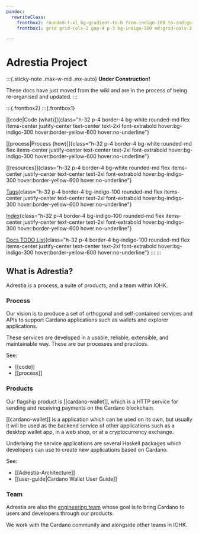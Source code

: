 ```yaml
---
pandoc:
  rewriteClass:
    frontbox2: rounded-t-xl bg-gradient-to-b from-indigo-100 to-indigo-400 bg-white p-8 mb-4
    frontbox1: grid grid-cols-2 gap-4 p-3 bg-indigo-500 md:grid-cols-3

---
```


# Adrestia Project

:::{.sticky-note .max-w-md .mx-auto}
**Under Construction!**

These docs have just moved from the wiki and are in the process of
being re-organised and updated.
:::

:::{.frontbox2}
:::{.frontbox1}

[[code|Code (what)]]{class="h-32 p-4 border-4 bg-white rounded-md flex items-center justify-center text-center text-2xl font-extrabold hover:bg-indigo-300 hover:border-yellow-600 hover:no-underline"}

[[process|Process (how)]]{class="h-32 p-4 border-4 bg-white rounded-md flex items-center justify-center text-center text-2xl font-extrabold hover:bg-indigo-300 hover:border-yellow-600 hover:no-underline"}

[[resources]]{class="h-32 p-4 border-4 bg-white rounded-md flex items-center justify-center text-center text-2xl font-extrabold hover:bg-indigo-300 hover:border-yellow-600 hover:no-underline"}

[Tags](-/tags){class="h-32 p-4 border-4 bg-indigo-100 rounded-md flex items-center justify-center text-center text-2xl font-extrabold hover:bg-indigo-300 hover:border-yellow-600 hover:no-underline"}

[Index](-/all){class="h-32 p-4 border-4 bg-indigo-100 rounded-md flex items-center justify-center text-center text-2xl font-extrabold hover:bg-indigo-300 hover:border-yellow-600 hover:no-underline"}

[Docs TODO List](-/tasks){class="h-32 p-4 border-4 bg-indigo-100 rounded-md flex items-center justify-center text-center text-2xl font-extrabold hover:bg-indigo-300 hover:border-yellow-600 hover:no-underline"}
:::
:::


## What is Adrestia?

Adrestia is a process, a suite of products, and a team within IOHK.

### Process

Our vision is to produce a set of orthogonal and self-contained services and
APIs to support Cardano applications such as wallets and explorer applications.

These services are developed in a usable, reliable, extensible, and maintainable
way. These are our processes and practices.

See:
- [[code]]
- [[process]]

### Products

Our flagship product is [[cardano-wallet]], which is a HTTP
service for sending and receiving payments on the Cardano blockchain.

[[cardano-wallet]] is a application which can be used on its own,
but usually it will be used as the backend service of other applications such as
a desktop wallet app, in a web shop, or at a cryptocurrency exchange.

Underlying the service applications are several Haskell packages which
developers can use to create new applications based on Cardano.

See:
- [[Adrestia-Architecture]]
- [[user-guide|Cardano Wallet User Guide]]

### Team

Adrestia are also the [engineering team][github-team] whose goal
is to bring Cardano to users and developers through our products.

We work with the Cardano community and alongside other teams in IOHK.

[github-team]: https://github.com/orgs/input-output-hk/teams/adrestia/members
